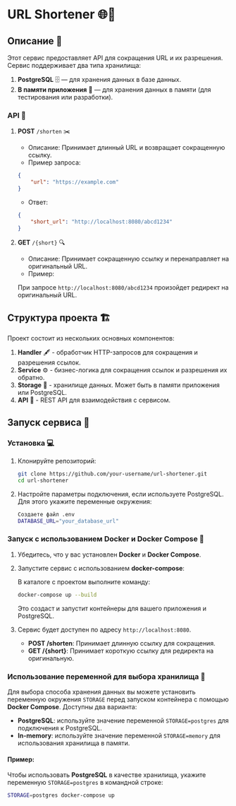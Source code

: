 # URL Shortener 🌐🔗

## Описание 🚀

Этот сервис предоставляет API для сокращения URL и их разрешения. Сервис поддерживает два типа хранилища:
1. **PostgreSQL** 🗄️ — для хранения данных в базе данных.
2. **В памяти приложения** 💾 — для хранения данных в памяти (для тестирования или разработки).

### API 📡

1. **POST** `/shorten` ✂️
    - Описание: Принимает длинный URL и возвращает сокращенную ссылку.
    - Пример запроса:

    ```json
    {
        "url": "https://example.com"
    }
    ```

    - Ответ:

    ```json
    {
        "short_url": "http://localhost:8080/abcd1234"
    }
    ```

2. **GET** `/{short}` 🔍
    - Описание: Принимает сокращенную ссылку и перенаправляет на оригинальный URL.
    - Пример:

    При запросе `http://localhost:8080/abcd1234` произойдет редирект на оригинальный URL.

## Структура проекта 🏗️

Проект состоит из нескольких основных компонентов:

1. **Handler** 🖋️ - обработчик HTTP-запросов для сокращения и разрешения ссылок.
2. **Service** ⚙️ - бизнес-логика для сокращения ссылок и разрешения их обратно.
3. **Storage** 🏦 - хранилище данных. Может быть в памяти приложения или PostgreSQL.
4. **API** 📑 - REST API для взаимодействия с сервисом.

## Запуск сервиса 🚀

### Установка 💻

1. Клонируйте репозиторий:

    ```bash
    git clone https://github.com/your-username/url-shortener.git
    cd url-shortener
    ```

2. Настройте параметры подключения, если используете PostgreSQL. Для этого укажите переменные окружения:

    ```bash
    Создаете файл .env
    DATABASE_URL="your_database_url" 
    ```

### Запуск с использованием Docker и Docker Compose 🐳

1. Убедитесь, что у вас установлен **Docker** и **Docker Compose**.

2. Запустите сервис с использованием **docker-compose**:

    В каталоге с проектом выполните команду:

    ```bash
    docker-compose up --build
    ```

    Это создаст и запустит контейнеры для вашего приложения и PostgreSQL.

3. Сервис будет доступен по адресу `http://localhost:8080`.

    - **POST /shorten**: Принимает длинную ссылку для сокращения.
    - **GET /{short}**: Принимает короткую ссылку для редиректа на оригинальную.

### Использование переменной для выбора хранилища 🧳

Для выбора способа хранения данных вы можете установить переменную окружения `STORAGE` перед запуском контейнера с помощью **Docker Compose**. Доступны два варианта:

- **PostgreSQL**: используйте значение переменной `STORAGE=postgres` для подключения к PostgreSQL.
- **In-memory**: используйте значение переменной `STORAGE=memory` для использования хранилища в памяти.

#### Пример:

Чтобы использовать **PostgreSQL** в качестве хранилища, укажите переменную `STORAGE=postgres` в командной строке:

```bash
STORAGE=postgres docker-compose up
